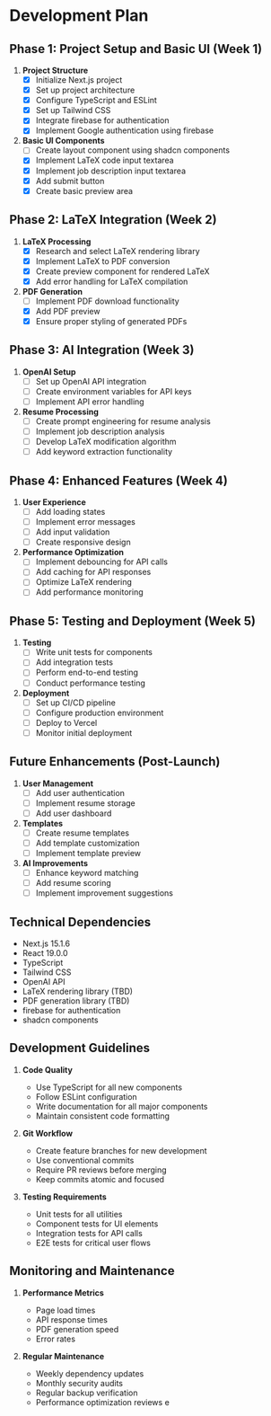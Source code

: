 # Development Plan

## Phase 1: Project Setup and Basic UI (Week 1)

1. **Project Structure**
   - [x] Initialize Next.js project
   - [x] Set up project architecture
   - [x] Configure TypeScript and ESLint
   - [x] Set up Tailwind CSS
   - [x] Integrate firebase for authentication
   - [x] Implement Google authentication using firebase

2. **Basic UI Components**
   - [ ] Create layout component using shadcn components
   - [x] Implement LaTeX code input textarea
   - [x] Implement job description input textarea
   - [x] Add submit button
   - [x] Create basic preview area

## Phase 2: LaTeX Integration (Week 2)

1. **LaTeX Processing**
   - [x] Research and select LaTeX rendering library
   - [x] Implement LaTeX to PDF conversion
   - [x] Create preview component for rendered LaTeX
   - [x] Add error handling for LaTeX compilation

2. **PDF Generation**
   - [ ] Implement PDF download functionality
   - [x] Add PDF preview
   - [x] Ensure proper styling of generated PDFs

## Phase 3: AI Integration (Week 3)

1. **OpenAI Setup**
   - [ ] Set up OpenAI API integration
   - [ ] Create environment variables for API keys
   - [ ] Implement API error handling

2. **Resume Processing**
   - [ ] Create prompt engineering for resume analysis
   - [ ] Implement job description analysis
   - [ ] Develop LaTeX modification algorithm
   - [ ] Add keyword extraction functionality

## Phase 4: Enhanced Features (Week 4)

1. **User Experience**
   - [ ] Add loading states
   - [ ] Implement error messages
   - [ ] Add input validation
   - [ ] Create responsive design

2. **Performance Optimization**
   - [ ] Implement debouncing for API calls
   - [ ] Add caching for API responses
   - [ ] Optimize LaTeX rendering
   - [ ] Add performance monitoring

## Phase 5: Testing and Deployment (Week 5)

1. **Testing**
   - [ ] Write unit tests for components
   - [ ] Add integration tests
   - [ ] Perform end-to-end testing
   - [ ] Conduct performance testing

2. **Deployment**
   - [ ] Set up CI/CD pipeline
   - [ ] Configure production environment
   - [ ] Deploy to Vercel
   - [ ] Monitor initial deployment

## Future Enhancements (Post-Launch)

1. **User Management**
   - [ ] Add user authentication
   - [ ] Implement resume storage
   - [ ] Add user dashboard

2. **Templates**
   - [ ] Create resume templates
   - [ ] Add template customization
   - [ ] Implement template preview

3. **AI Improvements**
   - [ ] Enhance keyword matching
   - [ ] Add resume scoring
   - [ ] Implement improvement suggestions

## Technical Dependencies

- Next.js 15.1.6
- React 19.0.0
- TypeScript
- Tailwind CSS
- OpenAI API
- LaTeX rendering library (TBD)
- PDF generation library (TBD)
- firebase for authentication
- shadcn components

## Development Guidelines

1. **Code Quality**
   - Use TypeScript for all new components
   - Follow ESLint configuration
   - Write documentation for all major components
   - Maintain consistent code formatting

2. **Git Workflow**
   - Create feature branches for new development
   - Use conventional commits
   - Require PR reviews before merging
   - Keep commits atomic and focused

3. **Testing Requirements**
   - Unit tests for all utilities
   - Component tests for UI elements
   - Integration tests for API calls
   - E2E tests for critical user flows

## Monitoring and Maintenance

1. **Performance Metrics**
   - Page load times
   - API response times
   - PDF generation speed
   - Error rates

2. **Regular Maintenance**
   - Weekly dependency updates
   - Monthly security audits
   - Regular backup verification
   - Performance optimization reviews 
e
